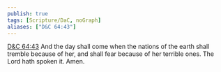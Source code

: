 ```yaml
---
publish: true
tags: [Scripture/DaC, noGraph]
aliases: ["D&C 64:43"]
---
```

[D&C 64:43](https://churchofjesuschrist.org/study/scriptures/dc-testament/dc/64?lang=eng&id=p43#p43) And the day shall come when the nations of the earth shall tremble because of her, and shall fear because of her terrible ones. The Lord hath spoken it. Amen.





